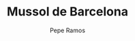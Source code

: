 ---
layout: ../../layouts/ImgHorizontal.astro
title: "Mussol de Barcelona"
pubDate: 2022-07-01
description: "Canon EOS RP RF24-105mm F4-7.1 IS STM"
author: "Pepe Ramos"
name: "/img/img2.webp"
nextImg: "/img/img3.webp"
alt: "Plaça de Jacint Verdaguer "
galeria: "horitzo"
prev: "img1"
next: "img3"
---